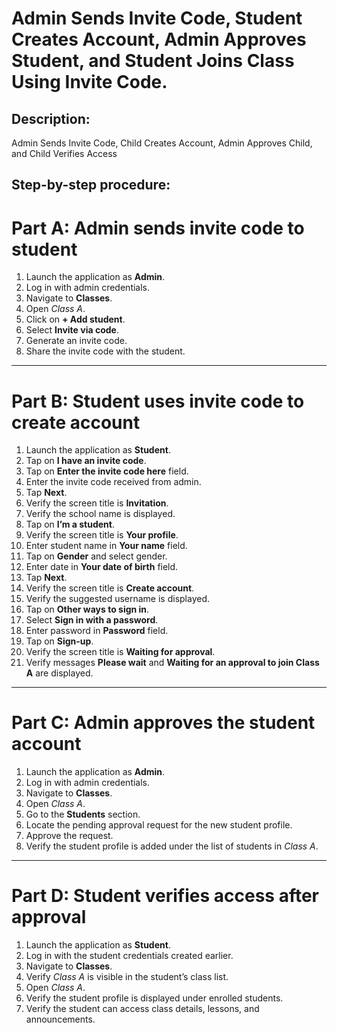 # Admin Sends Invite Code, Student Creates Account, Admin Approves Student, and Student Joins Class Using Invite Code. 

## Description:
Admin Sends Invite Code, Child Creates Account, Admin Approves Child, and Child Verifies Access

## Step-by-step procedure:

# Part A: Admin sends invite code to student

1. Launch the application as **Admin**.
2. Log in with admin credentials.
3. Navigate to **Classes**.
4. Open *Class A*.
5. Click on **+ Add student**.
6. Select **Invite via code**.
7. Generate an invite code.
8. Share the invite code with the student.

---

# Part B: Student uses invite code to create account

1. Launch the application as **Student**.
2. Tap on **I have an invite code**.
3. Tap on **Enter the invite code here** field.
4. Enter the invite code received from admin.
5. Tap **Next**.
6. Verify the screen title is **Invitation**.
7. Verify the school name is displayed.
8. Tap on **I’m a student**.
9. Verify the screen title is **Your profile**.
10. Enter student name in **Your name** field.
11. Tap on **Gender** and select gender.
12. Enter date in **Your date of birth** field.
13. Tap **Next**.
14. Verify the screen title is **Create account**.
15. Verify the suggested username is displayed.
16. Tap on **Other ways to sign in**.
17. Select **Sign in with a password**.
18. Enter password in **Password** field.
19. Tap on **Sign-up**.
20. Verify the screen title is **Waiting for approval**.
21. Verify messages **Please wait** and **Waiting for an approval to join Class A** are displayed.

---

# Part C: Admin approves the student account

1. Launch the application as **Admin**.
2. Log in with admin credentials.
3. Navigate to **Classes**.
4. Open *Class A*.
5. Go to the **Students** section.
6. Locate the pending approval request for the new student profile.
7. Approve the request.
8. Verify the student profile is added under the list of students in *Class A*.

---

# Part D: Student verifies access after approval

1. Launch the application as **Student**.
2. Log in with the student credentials created earlier.
3. Navigate to **Classes**.
4. Verify *Class A* is visible in the student’s class list.
5. Open *Class A*.
6. Verify the student profile is displayed under enrolled students.
7. Verify the student can access class details, lessons, and announcements.

